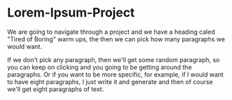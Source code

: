 # Lorem-Ipsum-Project

We are going to navigate through a project and we have a heading caled "Tired of Boring" warm ups, the then we can pick how many paragraphs we would want.

If we don't pick any paragraph, then we'll get some random paragraph, so you can keep on clicking and you going to be getting around the paragraphs. Or if you want to be more specific, for example, if I would want to have eight paragraphs, I just write it and generate and then of course we'll get eight paragraphs of text.
